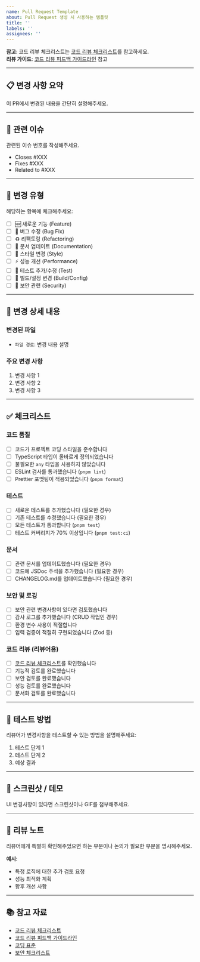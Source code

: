 ```yaml
---
name: Pull Request Template
about: Pull Request 생성 시 사용하는 템플릿
title: ''
labels: ''
assignees: ''
---
```


**참고**: 코드 리뷰 체크리스트는 [코드 리뷰 체크리스트](../../docs/code-review-checklist.md)를 참고하세요.  
**리뷰 가이드**: [코드 리뷰 피드백 가이드라인](../../docs/code-review-guidelines.md) 참고

---

## 📋 변경 사항 요약

이 PR에서 변경된 내용을 간단히 설명해주세요.

---

## 🔗 관련 이슈

관련된 이슈 번호를 작성해주세요.

- Closes #XXX
- Fixes #XXX
- Related to #XXX

---

## 🔄 변경 유형

해당하는 항목에 체크해주세요:

- [ ] 🆕 새로운 기능 (Feature)
- [ ] 🐛 버그 수정 (Bug Fix)
- [ ] ♻️ 리팩토링 (Refactoring)
- [ ] 📝 문서 업데이트 (Documentation)
- [ ] 🎨 스타일 변경 (Style)
- [ ] ⚡ 성능 개선 (Performance)
- [ ] 🧪 테스트 추가/수정 (Test)
- [ ] 🔧 빌드/설정 변경 (Build/Config)
- [ ] 🔐 보안 관련 (Security)

---

## 📝 변경 상세 내용

### 변경된 파일
- `파일 경로`: 변경 내용 설명

### 주요 변경 사항
1. 변경 사항 1
2. 변경 사항 2
3. 변경 사항 3

---

## ✅ 체크리스트

### 코드 품질
- [ ] 코드가 프로젝트 코딩 스타일을 준수합니다
- [ ] TypeScript 타입이 올바르게 정의되었습니다
- [ ] 불필요한 `any` 타입을 사용하지 않았습니다
- [ ] ESLint 검사를 통과했습니다 (`pnpm lint`)
- [ ] Prettier 포맷팅이 적용되었습니다 (`pnpm format`)

### 테스트
- [ ] 새로운 테스트를 추가했습니다 (필요한 경우)
- [ ] 기존 테스트를 수정했습니다 (필요한 경우)
- [ ] 모든 테스트가 통과합니다 (`pnpm test`)
- [ ] 테스트 커버리지가 70% 이상입니다 (`pnpm test:ci`)

### 문서
- [ ] 관련 문서를 업데이트했습니다 (필요한 경우)
- [ ] 코드에 JSDoc 주석을 추가했습니다 (필요한 경우)
- [ ] CHANGELOG.md를 업데이트했습니다 (필요한 경우)

### 보안 및 로깅
- [ ] 보안 관련 변경사항이 있다면 검토했습니다
- [ ] 감사 로그를 추가했습니다 (CRUD 작업인 경우)
- [ ] 환경 변수 사용이 적절합니다
- [ ] 입력 검증이 적절히 구현되었습니다 (Zod 등)

### 코드 리뷰 (리뷰어용)
- [ ] [코드 리뷰 체크리스트](../../docs/code-review-checklist.md)를 확인했습니다
- [ ] 기능적 검토를 완료했습니다
- [ ] 보안 검토를 완료했습니다
- [ ] 성능 검토를 완료했습니다
- [ ] 문서화 검토를 완료했습니다

---

## 🧪 테스트 방법

리뷰어가 변경사항을 테스트할 수 있는 방법을 설명해주세요:

1. 테스트 단계 1
2. 테스트 단계 2
3. 예상 결과

---

## 📸 스크린샷 / 데모

UI 변경사항이 있다면 스크린샷이나 GIF를 첨부해주세요.

---

## 💬 리뷰 노트

리뷰어에게 특별히 확인해주었으면 하는 부분이나 논의가 필요한 부분을 명시해주세요.

**예시**:
- 특정 로직에 대한 추가 검토 요청
- 성능 최적화 계획
- 향후 개선 사항

---

## 📚 참고 자료

- [코드 리뷰 체크리스트](../../docs/code-review-checklist.md)
- [코드 리뷰 피드백 가이드라인](../../docs/code-review-guidelines.md)
- [코딩 표준](../../docs/coding-standards.md)
- [보안 체크리스트](../../docs/security-checklist.md)

